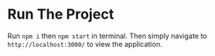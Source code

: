 # Run The Project
Run `npm i` then `npm start` in terminal. Then simply navigate to `http://localhost:3000/` to view the application.
